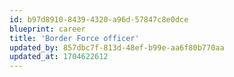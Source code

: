 ```yaml
---
id: b97d8910-8439-4320-a96d-57847c8e0dce
blueprint: career
title: 'Border Force officer'
updated_by: 857dbc7f-813d-48ef-b99e-aa6f80b770aa
updated_at: 1704622612
---
```

